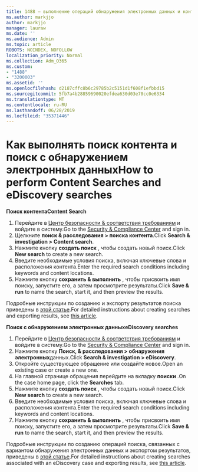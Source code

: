 ```yaml
---
title: 1488 — выполнение операций обнаружения электронных данных и контента
ms.author: markjjo
author: markjjo
manager: lauraw
ms.date: ''
ms.audience: Admin
ms.topic: article
ROBOTS: NOINDEX, NOFOLLOW
localization_priority: Normal
ms.collection: Adm_O365
ms.custom:
- "1488"
- "3200003"
ms.assetid: ''
ms.openlocfilehash: d2187cffc8b6c29785b2c5151d1f608f1efbbd15
ms.sourcegitcommit: 5fb7a4b28859690020efdea630d03e70cc0e6334
ms.translationtype: MT
ms.contentlocale: ru-RU
ms.lasthandoff: 06/28/2019
ms.locfileid: "35371446"
---
```

# <a name="how-to-perform-content-searches-and-ediscovery-searches"></a><span data-ttu-id="dca86-102">Как выполнять поиск контента и поиск с обнаружением электронных данных</span><span class="sxs-lookup"><span data-stu-id="dca86-102">How to perform Content Searches and eDiscovery searches</span></span>

<span data-ttu-id="dca86-103">**Поиск контента**</span><span class="sxs-lookup"><span data-stu-id="dca86-103">**Content Search**</span></span>

1. <span data-ttu-id="dca86-104">Перейдите в [Центр безопасности & соответствия требованиям](https://protection.office.com) и войдите в систему.</span><span class="sxs-lookup"><span data-stu-id="dca86-104">Go to the [Security & Compliance Center](https://protection.office.com) and sign in.</span></span>
2. <span data-ttu-id="dca86-105">Щелкните **поиск & расследования > поиска контента**.</span><span class="sxs-lookup"><span data-stu-id="dca86-105">Click **Search & investigation > Content search**.</span></span>
3. <span data-ttu-id="dca86-106">Нажмите кнопку **создать поиск** , чтобы создать новый поиск.</span><span class="sxs-lookup"><span data-stu-id="dca86-106">Click **New search** to create a new search.</span></span>
4. <span data-ttu-id="dca86-107">Введите необходимые условия поиска, включая ключевые слова и расположения контента.</span><span class="sxs-lookup"><span data-stu-id="dca86-107">Enter the required search conditions including keywords and content locations.</span></span>  
5. <span data-ttu-id="dca86-108">Нажмите кнопку **сохранить & выполнить** , чтобы присвоить имя поиску, запустите его, а затем просмотрите результаты.</span><span class="sxs-lookup"><span data-stu-id="dca86-108">Click **Save & run** to name the search, start it, and then preview the results.</span></span>

<span data-ttu-id="dca86-109">Подробные инструкции по созданию и экспорту результатов поиска приведены в [этой статье](https://docs.microsoft.com/office365/securitycompliance/content-search).</span><span class="sxs-lookup"><span data-stu-id="dca86-109">For detailed instructions about creating searches and exporting results, see [this article](https://docs.microsoft.com/office365/securitycompliance/content-search).</span></span>

<span data-ttu-id="dca86-110">**Поиск с обнаружением электронных данных**</span><span class="sxs-lookup"><span data-stu-id="dca86-110">**eDiscovery searches**</span></span>

1. <span data-ttu-id="dca86-111">Перейдите в [Центр безопасности & соответствия требованиям](https://protection.office.com) и войдите в систему.</span><span class="sxs-lookup"><span data-stu-id="dca86-111">Go to the [Security & Compliance Center](https://protection.office.com) and sign in.</span></span>
2. <span data-ttu-id="dca86-112">Нажмите кнопку **Поиск, & расследования > обнаружения электронных**данных.</span><span class="sxs-lookup"><span data-stu-id="dca86-112">Click **Search & investigation > eDiscovery**.</span></span>
3. <span data-ttu-id="dca86-113">Откройте существующее обращение или создайте новое.</span><span class="sxs-lookup"><span data-stu-id="dca86-113">Open an existing case or create a new one.</span></span>
4. <span data-ttu-id="dca86-114">На главной странице обращения перейдите на вкладку **поиски** .</span><span class="sxs-lookup"><span data-stu-id="dca86-114">On the case home page, click the **Searches** tab.</span></span>  
5. <span data-ttu-id="dca86-115">Нажмите кнопку **создать поиск** , чтобы создать новый поиск.</span><span class="sxs-lookup"><span data-stu-id="dca86-115">Click **New search** to create a new search.</span></span>
6. <span data-ttu-id="dca86-116">Введите необходимые условия поиска, включая ключевые слова и расположения контента.</span><span class="sxs-lookup"><span data-stu-id="dca86-116">Enter the required search conditions including keywords and content locations.</span></span>  
7. <span data-ttu-id="dca86-117">Нажмите кнопку **сохранить & выполнить** , чтобы присвоить имя поиску, запустите его, а затем просмотрите результаты.</span><span class="sxs-lookup"><span data-stu-id="dca86-117">Click **Save & run** to name the search, start it, and then preview the results.</span></span>

<span data-ttu-id="dca86-118">Подробные инструкции по созданию операций поиска, связанных с вариантом обнаружения электронных данных и экспортом результатов, приведены в [этой статье](https://docs.microsoft.com/office365/securitycompliance/ediscovery-cases).</span><span class="sxs-lookup"><span data-stu-id="dca86-118">For detailed instructions about creating searches associated with an eDiscovery case and exporting results, see [this article](https://docs.microsoft.com/office365/securitycompliance/ediscovery-cases).</span></span>